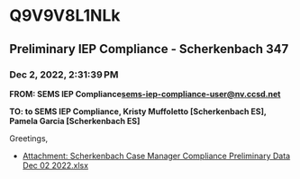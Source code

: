 # Q9V9V8L1NLk
## Preliminary IEP Compliance - Scherkenbach 347
### Dec 2, 2022, 2:31:39 PM
**FROM: SEMS IEP Compliance<sems-iep-compliance-user@nv.ccsd.net>**

**TO: to SEMS IEP Compliance, Kristy Muffoletto [Scherkenbach ES], Pamela Garcia [Scherkenbach ES]**


Greetings, 





* [Attachment: Scherkenbach Case Manager Compliance Preliminary Data Dec 02 2022.xlsx](Q9V9V8L1NLk-attachment-1.xlsx)
